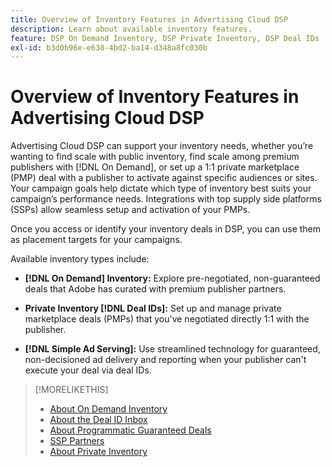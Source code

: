 ```yaml
---
title: Overview of Inventory Features in Advertising Cloud DSP
description: Learn about available inventory features.
feature: DSP On Demand Inventory, DSP Private Inventory, DSP Deal IDs
exl-id: b3d0b96e-e638-4bd2-ba14-d348a8fc030b
---
```

# Overview of Inventory Features in Advertising Cloud DSP

Advertising Cloud DSP can support your inventory needs, whether you’re wanting to find scale with public inventory, find scale among premium publishers with [!DNL On Demand], or set up a 1:1 private marketplace (PMP) deal with a publisher to activate against specific audiences or sites. Your campaign goals help dictate which type of inventory best suits your campaign’s performance needs. Integrations with top supply side platforms (SSPs) allow seamless setup and activation of your PMPs.

Once you access or identify your inventory deals in DSP, you can use them as placement targets for your campaigns.

Available inventory types include:

* **[!DNL On Demand] Inventory:** Explore pre-negotiated, non-guaranteed deals that Adobe has curated with premium publisher partners.

* **Private Inventory [!DNL Deal IDs]:** Set up and manage private marketplace deals (PMPs) that you've negotiated directly 1:1 with the publisher. 

* **[!DNL Simple Ad Serving]:** Use streamlined technology for guaranteed, non-decisioned ad delivery and reporting when your publisher can't execute your deal via deal IDs.

>[!MORELIKETHIS]
>
>* [About On Demand Inventory](on-demand-inventory-about.md)
>* [About the Deal ID Inbox](deal-id-inbox-about.md)
>* [About Programmatic Guaranteed Deals](programmatic-guaranteed-about.md)
>* [SSP Partners](ssp-partners.md)
>* [About Private Inventory](private-inventory-about.md)
